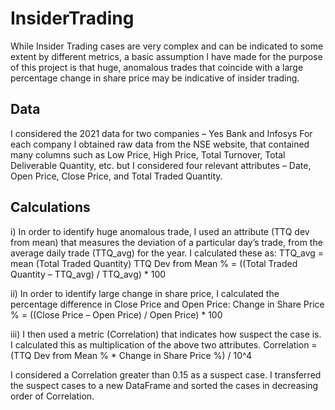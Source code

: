 # InsiderTrading

While Insider Trading cases are very complex and can be indicated to some extent by different metrics, a basic assumption I have made for the purpose of this project is that huge, anomalous trades that coincide with a large percentage change in share price may be indicative of insider trading.

## Data

I considered the 2021 data for two companies – Yes Bank and Infosys 
For each company I obtained raw data from the NSE website, that contained many columns such as Low Price, High Price, Total Turnover, Total Deliverable Quantity, etc. but I considered four relevant attributes – Date, Open Price, Close Price, and Total Traded Quantity. 

## Calculations

i) In order to identify huge anomalous trade, I used an attribute (TTQ dev from mean) that measures the deviation of a particular day’s trade, from the average daily trade (TTQ_avg) for the year. 
I calculated these as:
TTQ_avg = mean (Total Traded Quantity) 
TTQ Dev from Mean % = ((Total Traded Quantity – TTQ_avg) / TTQ_avg) * 100

ii) In order to identify large change in share price, I calculated the percentage difference in Close Price and Open Price:
Change in Share Price % = ((Close Price – Open Price) / Open Price) * 100

iii) I then used a metric (Correlation) that indicates how suspect the case is. I calculated this as multiplication of the above two attributes.
Correlation = (TTQ Dev from Mean % * Change in Share Price %)  / 10^4

I considered a Correlation greater than 0.15 as a suspect case. 
I transferred the suspect cases to a new DataFrame and sorted the cases in decreasing order of Correlation.

